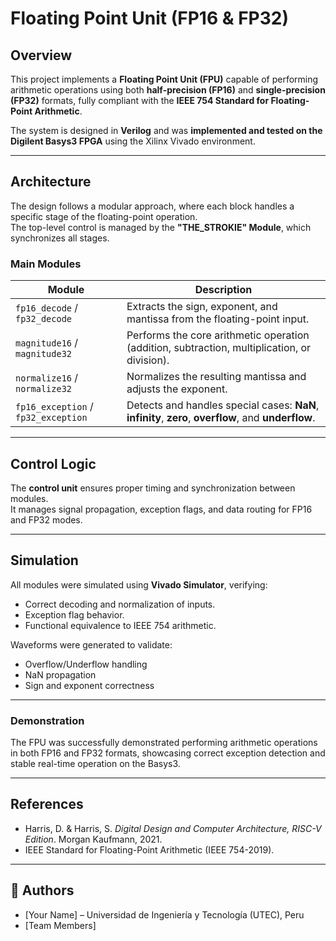 # Floating Point Unit (FP16 & FP32)

## Overview
This project implements a **Floating Point Unit (FPU)** capable of performing arithmetic operations using both **half-precision (FP16)** and **single-precision (FP32)** formats, fully compliant with the **IEEE 754 Standard for Floating-Point Arithmetic**.

The system is designed in **Verilog** and was **implemented and tested on the Digilent Basys3 FPGA** using the Xilinx Vivado environment.

---

## Architecture

The design follows a modular approach, where each block handles a specific stage of the floating-point operation.  
The top-level control is managed by the **"THE_STROKIE" Module**, which synchronizes all stages.

### Main Modules
| Module | Description |
|--------|--------------|
| `fp16_decode` / `fp32_decode` | Extracts the sign, exponent, and mantissa from the floating-point input. |
| `magnitude16` / `magnitude32` | Performs the core arithmetic operation (addition, subtraction, multiplication, or division). |
| `normalize16` / `normalize32` | Normalizes the resulting mantissa and adjusts the exponent. |
| `fp16_exception` / `fp32_exception` | Detects and handles special cases: **NaN**, **infinity**, **zero**, **overflow**, and **underflow**. |

---

## Control Logic
The **control unit** ensures proper timing and synchronization between modules.  
It manages signal propagation, exception flags, and data routing for FP16 and FP32 modes.

---

## Simulation
All modules were simulated using **Vivado Simulator**, verifying:
- Correct decoding and normalization of inputs.
- Exception flag behavior.
- Functional equivalence to IEEE 754 arithmetic.

Waveforms were generated to validate:
- Overflow/Underflow handling  
- NaN propagation  
- Sign and exponent correctness  

---

### Demonstration
The FPU was successfully demonstrated performing arithmetic operations in both FP16 and FP32 formats, showcasing correct exception detection and stable real-time operation on the Basys3.

---

## References
- Harris, D. & Harris, S. *Digital Design and Computer Architecture, RISC-V Edition*. Morgan Kaufmann, 2021.  
- IEEE Standard for Floating-Point Arithmetic (IEEE 754-2019).

---

## 👥 Authors
- [Your Name] – Universidad de Ingeniería y Tecnología (UTEC), Peru  
- [Team Members]
